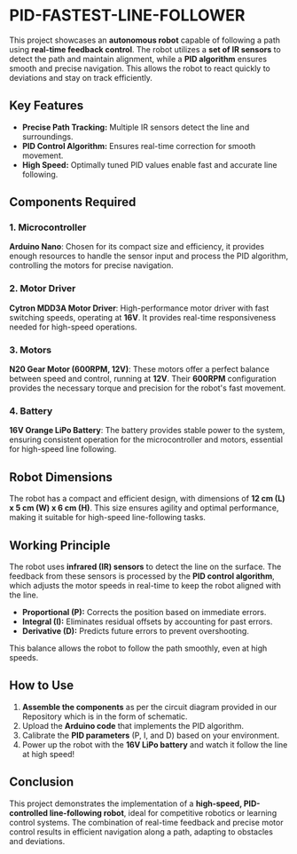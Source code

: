 <h1>PID-FASTEST-LINE-FOLLOWER</h1>

<p>
This project showcases an <strong>autonomous robot</strong> capable of following a path using <strong>real-time feedback control</strong>. The robot utilizes a <strong>set of IR sensors</strong> to detect the path and maintain alignment, while a <strong>PID algorithm</strong> ensures smooth and precise navigation. This allows the robot to react quickly to deviations and stay on track efficiently.
</p>

<h2>Key Features</h2>
<ul>
  <li><strong>Precise Path Tracking:</strong> Multiple IR sensors detect the line and surroundings.</li>
  <li><strong>PID Control Algorithm:</strong> Ensures real-time correction for smooth movement.</li>
  <li><strong>High Speed:</strong> Optimally tuned PID values enable fast and accurate line following.</li>
</ul>

<h2>Components Required</h2>

<h3>1. Microcontroller</h3>
<p><strong>Arduino Nano</strong>: Chosen for its compact size and efficiency, it provides enough resources to handle the sensor input and process the PID algorithm, controlling the motors for precise navigation.</p>

<h3>2. Motor Driver</h3>
<p><strong>Cytron MDD3A Motor Driver</strong>: High-performance motor driver with fast switching speeds, operating at <strong>16V</strong>. It provides real-time responsiveness needed for high-speed operations.</p>

<h3>3. Motors</h3>
<p><strong>N20 Gear Motor (600RPM, 12V)</strong>: These motors offer a perfect balance between speed and control, running at <strong>12V</strong>. Their <strong>600RPM</strong> configuration provides the necessary torque and precision for the robot's fast movement.</p>

<h3>4. Battery</h3>
<p><strong>16V Orange LiPo Battery</strong>: The battery provides stable power to the system, ensuring consistent operation for the microcontroller and motors, essential for high-speed line following.</p>

<h2>Robot Dimensions</h2>
<p>
The robot has a compact and efficient design, with dimensions of <strong>12 cm (L) x 5 cm (W) x 6 cm (H)</strong>. This size ensures agility and optimal performance, making it suitable for high-speed line-following tasks.
</p>


<h2>Working Principle</h2>
<p>
The robot uses <strong>infrared (IR) sensors</strong> to detect the line on the surface. The feedback from these sensors is processed by the <strong>PID control algorithm</strong>, which adjusts the motor speeds in real-time to keep the robot aligned with the line.
</p>
<ul>
  <li><strong>Proportional (P):</strong> Corrects the position based on immediate errors.</li>
  <li><strong>Integral (I):</strong> Eliminates residual offsets by accounting for past errors.</li>
  <li><strong>Derivative (D):</strong> Predicts future errors to prevent overshooting.</li>
</ul>

<p>This balance allows the robot to follow the path smoothly, even at high speeds.</p>

<h2>How to Use</h2>
<ol>
  <li><strong>Assemble the components</strong> as per the circuit diagram provided in our Repository which is in the form of schematic.</li>
  <li>Upload the <strong>Arduino code</strong> that implements the PID algorithm.</li>
  <li>Calibrate the <strong>PID parameters</strong> (P, I, and D) based on your environment.</li>
  <li>Power up the robot with the <strong>16V LiPo battery</strong> and watch it follow the line at high speed!</li>
</ol>

<h2>Conclusion</h2>
<p>
This project demonstrates the implementation of a <strong>high-speed, PID-controlled line-following robot</strong>, ideal for competitive robotics or learning control systems. The combination of real-time feedback and precise motor control results in efficient navigation along a path, adapting to obstacles and deviations.
</p>
